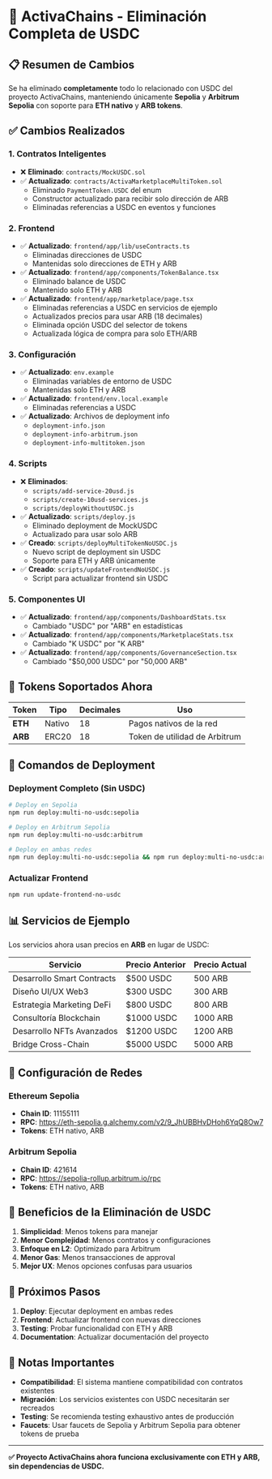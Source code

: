 # 🚀 ActivaChains - Eliminación Completa de USDC

## 📋 Resumen de Cambios

Se ha eliminado **completamente** todo lo relacionado con USDC del proyecto ActivaChains, manteniendo únicamente **Sepolia** y **Arbitrum Sepolia** con soporte para **ETH nativo** y **ARB tokens**.

## ✅ Cambios Realizados

### 1. **Contratos Inteligentes**
- ❌ **Eliminado**: `contracts/MockUSDC.sol`
- ✅ **Actualizado**: `contracts/ActivaMarketplaceMultiToken.sol`
  - Eliminado `PaymentToken.USDC` del enum
  - Constructor actualizado para recibir solo dirección de ARB
  - Eliminadas referencias a USDC en eventos y funciones

### 2. **Frontend**
- ✅ **Actualizado**: `frontend/app/lib/useContracts.ts`
  - Eliminadas direcciones de USDC
  - Mantenidas solo direcciones de ETH y ARB
- ✅ **Actualizado**: `frontend/app/components/TokenBalance.tsx`
  - Eliminado balance de USDC
  - Mantenido solo ETH y ARB
- ✅ **Actualizado**: `frontend/app/marketplace/page.tsx`
  - Eliminadas referencias a USDC en servicios de ejemplo
  - Actualizados precios para usar ARB (18 decimales)
  - Eliminada opción USDC del selector de tokens
  - Actualizada lógica de compra para solo ETH/ARB

### 3. **Configuración**
- ✅ **Actualizado**: `env.example`
  - Eliminadas variables de entorno de USDC
  - Mantenidas solo ETH y ARB
- ✅ **Actualizado**: `frontend/env.local.example`
  - Eliminadas referencias a USDC
- ✅ **Actualizado**: Archivos de deployment info
  - `deployment-info.json`
  - `deployment-info-arbitrum.json`
  - `deployment-info-multitoken.json`

### 4. **Scripts**
- ❌ **Eliminados**:
  - `scripts/add-service-20usd.js`
  - `scripts/create-10usd-services.js`
  - `scripts/deployWithoutUSDC.js`
- ✅ **Actualizado**: `scripts/deploy.js`
  - Eliminado deployment de MockUSDC
  - Actualizado para usar solo ARB
- ✅ **Creado**: `scripts/deployMultiTokenNoUSDC.js`
  - Nuevo script de deployment sin USDC
  - Soporte para ETH y ARB únicamente
- ✅ **Creado**: `scripts/updateFrontendNoUSDC.js`
  - Script para actualizar frontend sin USDC

### 5. **Componentes UI**
- ✅ **Actualizado**: `frontend/app/components/DashboardStats.tsx`
  - Cambiado "USDC" por "ARB" en estadísticas
- ✅ **Actualizado**: `frontend/app/components/MarketplaceStats.tsx`
  - Cambiado "K USDC" por "K ARB"
- ✅ **Actualizado**: `frontend/app/components/GovernanceSection.tsx`
  - Cambiado "$50,000 USDC" por "50,000 ARB"

## 🎯 Tokens Soportados Ahora

| Token | Tipo | Decimales | Uso |
|-------|------|-----------|-----|
| **ETH** | Nativo | 18 | Pagos nativos de la red |
| **ARB** | ERC20 | 18 | Token de utilidad de Arbitrum |

## 🚀 Comandos de Deployment

### Deployment Completo (Sin USDC)
```bash
# Deploy en Sepolia
npm run deploy:multi-no-usdc:sepolia

# Deploy en Arbitrum Sepolia
npm run deploy:multi-no-usdc:arbitrum

# Deploy en ambas redes
npm run deploy:multi-no-usdc:sepolia && npm run deploy:multi-no-usdc:arbitrum
```

### Actualizar Frontend
```bash
npm run update-frontend-no-usdc
```

## 📊 Servicios de Ejemplo

Los servicios ahora usan precios en **ARB** en lugar de USDC:

| Servicio | Precio Anterior | Precio Actual |
|----------|----------------|---------------|
| Desarrollo Smart Contracts | $500 USDC | 500 ARB |
| Diseño UI/UX Web3 | $300 USDC | 300 ARB |
| Estrategia Marketing DeFi | $800 USDC | 800 ARB |
| Consultoría Blockchain | $1000 USDC | 1000 ARB |
| Desarrollo NFTs Avanzados | $1200 USDC | 1200 ARB |
| Bridge Cross-Chain | $5000 USDC | 5000 ARB |

## 🔧 Configuración de Redes

### Ethereum Sepolia
- **Chain ID**: 11155111
- **RPC**: https://eth-sepolia.g.alchemy.com/v2/9_JhUBBHvDHoh6YqQ8Ow7
- **Tokens**: ETH nativo, ARB

### Arbitrum Sepolia
- **Chain ID**: 421614
- **RPC**: https://sepolia-rollup.arbitrum.io/rpc
- **Tokens**: ETH nativo, ARB

## 🎉 Beneficios de la Eliminación de USDC

1. **Simplicidad**: Menos tokens para manejar
2. **Menor Complejidad**: Menos contratos y configuraciones
3. **Enfoque en L2**: Optimizado para Arbitrum
4. **Menor Gas**: Menos transacciones de approval
5. **Mejor UX**: Menos opciones confusas para usuarios

## 🚀 Próximos Pasos

1. **Deploy**: Ejecutar deployment en ambas redes
2. **Frontend**: Actualizar frontend con nuevas direcciones
3. **Testing**: Probar funcionalidad con ETH y ARB
4. **Documentation**: Actualizar documentación del proyecto

## 📝 Notas Importantes

- **Compatibilidad**: El sistema mantiene compatibilidad con contratos existentes
- **Migración**: Los servicios existentes con USDC necesitarán ser recreados
- **Testing**: Se recomienda testing exhaustivo antes de producción
- **Faucets**: Usar faucets de Sepolia y Arbitrum Sepolia para obtener tokens de prueba

---

**✅ Proyecto ActivaChains ahora funciona exclusivamente con ETH y ARB, sin dependencias de USDC.**
